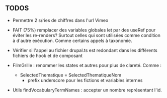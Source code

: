 ## TODOS 

- Permettre 2 s/ries de chiffres dans l'url Vimeo

- FAIT (75%) remplacer des variables globales let par des useRef pour éviter les re-renders?
Surtout celles qui sont utilisées comme condition à d'autre exécution.
Comme certains appels à taxonomie. 

- Vérifier si l'appel au fichier drupal.ts est redondant dans les différents fichiers de hook et de composant

- FilmGrille : renommer les states et autres pour plus de clareté. Comme :
  - SelectedThematique = SelectedThematiqueNom
	- prefix underscore pour les fictions et variables internes 
	
- Utils findVocabularyTermNames : accepter un nombre représentant l'id.